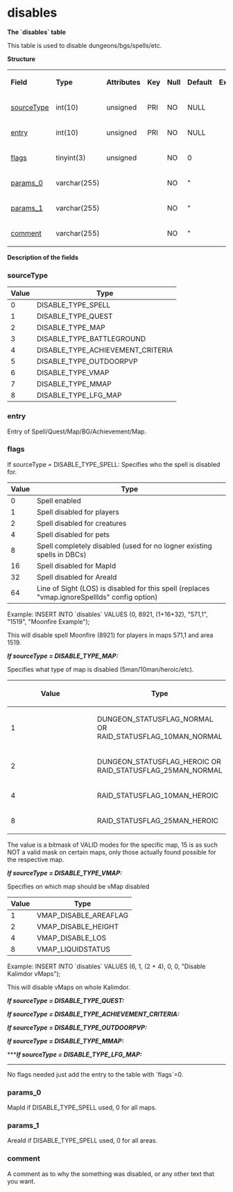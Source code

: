 # disables


**The \`disables\` table**

This table is used to disable dungeons/bgs/spells/etc.

**Structure**

<table>
<tbody>
<tr class="odd">
<td><p><strong>Field</strong></p></td>
<td><p><strong>Type</strong></p></td>
<td><p><strong>Attributes</strong></p></td>
<td><p><strong>Key</strong></p></td>
<td><p><strong>Null</strong></p></td>
<td><p><strong>Default</strong></p></td>
<td><p><strong>Extra</strong></p></td>
<td><p><strong>Comment</strong></p></td>
</tr>
<tr class="even">
<td><p><a href="#sourcetype">sourceType</a></p></td>
<td><p>int(10)</p></td>
<td><p>unsigned</p></td>
<td><p>PRI</p></td>
<td><p>NO</p></td>
<td><p>NULL</p></td>
<td><p><br />
</p></td>
<td><p><br />
</p></td>
</tr>
<tr class="odd">
<td><p><a href="#entry">entry</a></p></td>
<td><p>int(10)</p></td>
<td><p>unsigned</p></td>
<td><p>PRI</p></td>
<td><p>NO</p></td>
<td><p>NULL</p></td>
<td><p><br />
</p></td>
<td><p><br />
</p></td>
</tr>
<tr class="even">
<td><p><a href="#flags">flags</a></p></td>
<td><p>tinyint(3)</p></td>
<td><p>unsigned</p></td>
<td><p><br />
</p></td>
<td><p>NO</p></td>
<td><p>0</p></td>
<td><p><br />
</p></td>
<td><p><br />
</p></td>
</tr>
<tr class="odd">
<td><p><a href="#params_0">params_0</a></p></td>
<td><p>varchar(255)</p></td>
<td><p><br />
</p></td>
<td><p><br />
</p></td>
<td><p>NO</p></td>
<td><p>&quot;</p></td>
<td><p><br />
</p></td>
<td><p><br />
</p></td>
</tr>
<tr class="even">
<td><p><a href="#params_1">params_1</a></p></td>
<td><p>varchar(255)</p></td>
<td><p><br />
</p></td>
<td><p><br />
</p></td>
<td><p>NO</p></td>
<td><p>&quot;</p></td>
<td><p><br />
</p></td>
<td><p><br />
</p></td>
</tr>
<tr class="odd">
<td><p><a href="#comment">comment</a></p></td>
<td><p>varchar(255)</p></td>
<td><p><br />
</p></td>
<td><p><br />
</p></td>
<td><p>NO</p></td>
<td><p>&quot;</p></td>
<td><p><br />
</p></td>
<td><p><br />
</p></td>
</tr>
</tbody>
</table>

**Description of the fields**

### sourceType

| Value | Type                                 |
|-------|--------------------------------------|
| 0     | DISABLE\_TYPE\_SPELL                 |
| 1     | DISABLE\_TYPE\_QUEST                 |
| 2     | DISABLE\_TYPE\_MAP                   |
| 3     | DISABLE\_TYPE\_BATTLEGROUND          |
| 4     | DISABLE\_TYPE\_ACHIEVEMENT\_CRITERIA |
| 5     | DISABLE\_TYPE\_OUTDOORPVP            |
| 6     | DISABLE\_TYPE\_VMAP                  |
| 7     | DISABLE\_TYPE\_MMAP                  |
| 8     | DISABLE\_TYPE\_LFG\_MAP              |

### entry

Entry of Spell/Quest/Map/BG/Achievement/Map.

### flags

If sourceType = DISABLE\_TYPE\_SPELL: Specifies who the spell is disabled for.

| Value | Type                                                                                          |
|-------|-----------------------------------------------------------------------------------------------|
| 0     | Spell enabled                                                                                 |
| 1     | Spell disabled for players                                                                    |
| 2     | Spell disabled for creatures                                                                  |
| 4     | Spell disabled for pets                                                                       |
| 8     | Spell completely disabled (used for no logner existing spells in DBCs)                        |
| 16    | Spell disabled for MapId                                                                      |
| 32    | Spell disabled for AreaId                                                                     |
| 64    | Line of Sight (LOS) is disabled for this spell (replaces "vmap.ignoreSpellIds" config option) |

Example: INSERT INTO \`disables\` VALUES (0, 8921, (1+16+32), "571,1", "1519", "Moonfire Example");

This will disable spell Moonfire (8921) for players in maps 571,1 and area 1519.

***If sourceType = DISABLE\_TYPE\_MAP:***

Specifies what type of map is disabled (5man/10man/heroic/etc).

<table>
<colgroup>
<col width="50%" />
<col width="50%" />
</colgroup>
<thead>
<tr class="header">
<th><p>Value</p></th>
<th><p>Type</p></th>
</tr>
</thead>
<tbody>
<tr class="odd">
<td><p>1</p></td>
<td><p>DUNGEON_STATUSFLAG_NORMAL OR RAID_STATUSFLAG_10MAN_NORMAL</p></td>
</tr>
<tr class="even">
<td><p>2</p></td>
<td><p>DUNGEON_STATUSFLAG_HEROIC OR RAID_STATUSFLAG_25MAN_NORMAL</p></td>
</tr>
<tr class="odd">
<td><p>4</p></td>
<td><p>RAID_STATUSFLAG_10MAN_HEROIC</p></td>
</tr>
<tr class="even">
<td><p>8</p></td>
<td><p>RAID_STATUSFLAG_25MAN_HEROIC</p></td>
</tr>
</tbody>
</table>

The value is a bitmask of VALID modes for the specific map, 15 is as such NOT a valid mask on certain maps, only those actually found possible for the respective map.

***If sourceType = DISABLE\_TYPE\_VMAP:***

Specifies on which map should be vMap disabled

| Value | Type                    |
|-------|-------------------------|
| 1     | VMAP\_DISABLE\_AREAFLAG |
| 2     | VMAP\_DISABLE\_HEIGHT   |
| 4     | VMAP\_DISABLE\_LOS      |
| 8     | VMAP\_LIQUIDSTATUS      |

Example: INSERT INTO \`disables\` VALUES (6, 1, (2 + 4), 0, 0, "Disable Kalimdor vMaps");

This will disable vMaps on whole Kalimdor.

***If sourceType = DISABLE\_TYPE\_QUEST:***

***If sourceType = DISABLE\_TYPE\_ACHIEVEMENT\_CRITERIA:***

***If sourceType = DISABLE\_TYPE\_OUTDOORPVP:***

***If sourceType = DISABLE\_TYPE\_MMAP:***

******If sourceType = DISABLE\_TYPE\_LFG\_MAP:***
***

No flags needed just add the entry to the table with \`flags\`=0.

### params\_0

MapId if DISABLE\_TYPE\_SPELL used, 0 for all maps.

### params\_1

AreaId if DISABLE\_TYPE\_SPELL used, 0 for all areas.

### comment

A comment as to why the something was disabled, or any other text that you want.
